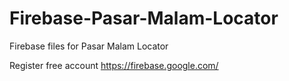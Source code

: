 # Firebase-Pasar-Malam-Locator

Firebase files for Pasar Malam Locator

Register free account
https://firebase.google.com/
